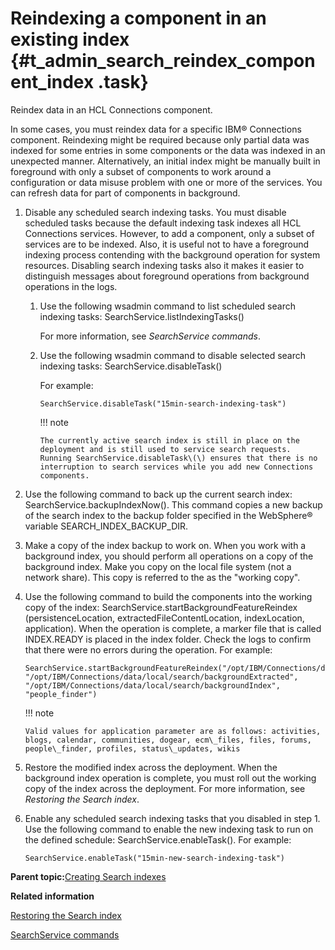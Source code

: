 # Reindexing a component in an existing index {#t_admin_search_reindex_component_index .task}

Reindex data in an HCL Connections component.

In some cases, you must reindex data for a specific IBM® Connections component. Reindexing might be required because only partial data was indexed for some entries in some components or the data was indexed in an unexpected manner. Alternatively, an initial index might be manually built in foreground with only a subset of components to work around a configuration or data misuse problem with one or more of the services. You can refresh data for part of components in background.

1.  Disable any scheduled search indexing tasks. You must disable scheduled tasks because the default indexing task indexes all HCL Connections services. However, to add a component, only a subset of services are to be indexed. Also, it is useful not to have a foreground indexing process contending with the background operation for system resources. Disabling search indexing tasks also it makes it easier to distinguish messages about foreground operations from background operations in the logs.

    1.  Use the following wsadmin command to list scheduled search indexing tasks: SearchService.listIndexingTasks\(\)

        For more information, see *SearchService commands*.

    2.  Use the following wsadmin command to disable selected search indexing tasks: SearchService.disableTask\(\)

        For example:

        ```
        SearchService.disableTask("15min-search-indexing-task")
        ```

        !!! note
            
            The currently active search index is still in place on the deployment and is still used to service search requests. Running SearchService.disableTask\(\) ensures that there is no interruption to search services while you add new Connections components.

2.  Use the following command to back up the current search index: SearchService.backupIndexNow\(\). This command copies a new backup of the search index to the backup folder specified in the WebSphere® variable SEARCH\_INDEX\_BACKUP\_DIR.

3.  Make a copy of the index backup to work on. When you work with a background index, you should perform all operations on a copy of the background index. Make you copy on the local file system \(not a network share\). This copy is referred to the as the "working copy".

4.  Use the following command to build the components into the working copy of the index: SearchService.startBackgroundFeatureReindex \(persistenceLocation, extractedFileContentLocation, indexLocation, application\). When the operation is complete, a marker file that is called INDEX.READY is placed in the index folder. Check the logs to confirm that there were no errors during the operation. For example:

    ```
    SearchService.startBackgroundFeatureReindex("/opt/IBM/Connections/data/local/search/backgroundCrawl", 
    "/opt/IBM/Connections/data/local/search/backgroundExtracted", 
    "/opt/IBM/Connections/data/local/search/backgroundIndex", "people_finder") 
    ```

    !!! note 
        
        Valid values for application parameter are as follows: activities, blogs, calendar, communities, dogear, ecm\_files, files, forums, people\_finder, profiles, status\_updates, wikis

5.  Restore the modified index across the deployment. When the background index operation is complete, you must roll out the working copy of the index across the deployment. For more information, see *Restoring the Search index*.

6.  Enable any scheduled search indexing tasks that you disabled in step 1. Use the following command to enable the new indexing task to run on the defined schedule: SearchService.enableTask\(\). For example:

    ```
    SearchService.enableTask("15min-new-search-indexing-task")
    ```


**Parent topic:**[Creating Search indexes](../admin/c_admin_search_create_indexes.md)

**Related information**  


[Restoring the Search index](../admin/c_admin_search_restore_index.md)

[SearchService commands](../admin/r_admin_searchservice_commands.md)

